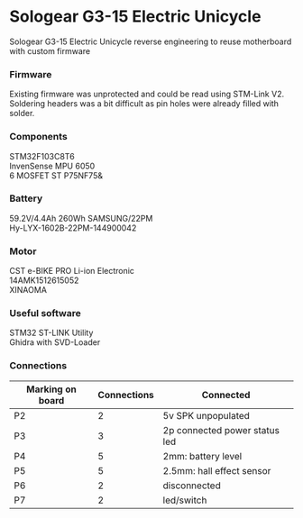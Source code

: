 # Sologear G3-15 Electric Unicycle
Sologear G3-15 Electric Unicycle reverse engineering to reuse motherboard with custom firmware

### Firmware
Existing firmware was unprotected and could be read using STM-Link V2. Soldering headers was a bit difficult as pin holes were already filled with solder.

### Components
STM32F103C8T6\
InvenSense MPU 6050\
6 MOSFET ST P75NF75&

### Battery
59.2V/4.4Ah 260Wh SAMSUNG/22PM\
Hy-LYX-1602B-22PM-144900042

### Motor
CST e-BIKE PRO Li-ion Electronic\
14AMK1512615052\
XINAOMA

### Useful software
STM32 ST-LINK Utility\
Ghidra with SVD-Loader

### Connections
|Marking on board|Connections|Connected                    |
|----------------|-----------|-----------------------------|
|P2              |2          |5v SPK unpopulated           |
|P3              |3          |2p connected power status led|
|P4              |5          |2mm: battery level           |
|P5              |5          |2.5mm: hall effect sensor    |
|P6              |2          |disconnected                 |
|P7              |2          |led/switch                   |
